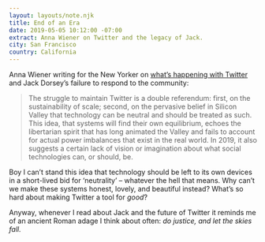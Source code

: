 ```yaml
---
layout: layouts/note.njk
title: End of an Era
date: 2019-05-05 10:12:00 -07:00
extract: Anna Wiener on Twitter and the legacy of Jack.
city: San Francisco
country: California
---
```


Anna Wiener writing for the New Yorker on [what’s happening with Twitter](https://www.newyorker.com/news/letter-from-silicon-valley/jack-dorseys-ted-interview-and-the-end-of-an-era) and Jack Dorsey’s failure to respond to the community:

> The struggle to maintain Twitter is a double referendum: first, on the sustainability of scale; second, on the pervasive belief in Silicon Valley that technology can be neutral and should be treated as such. This idea, that systems will find their own equilibrium, echoes the libertarian spirit that has long animated the Valley and fails to account for actual power imbalances that exist in the real world. In 2019, it also suggests a certain lack of vision or imagination about what social technologies can, or should, be.

Boy I can’t stand this idea that technology should be left to its own devices in a short-lived bid for ‘neutrality’ – whatever the hell that means. Why can’t we make these systems honest, lovely, and beautiful instead? What’s so hard about making Twitter a tool for _good_?

Anyway, whenever I read about Jack and the future of Twitter it reminds me of an ancient Roman adage I think about often: _do justice, and let the skies fall._
